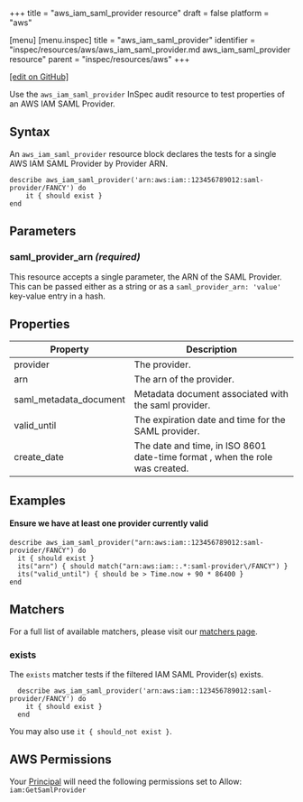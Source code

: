 +++
title = "aws_iam_saml_provider resource"
draft = false
platform = "aws"

[menu]
  [menu.inspec]
    title = "aws_iam_saml_provider"
    identifier = "inspec/resources/aws/aws_iam_saml_provider.md aws_iam_saml_provider resource"
    parent = "inspec/resources/aws"
+++

[\[edit on GitHub\]](https://github.com/inspec/inspec/blob/master/www/content/inspec/resources/aws_iam_saml_provider.md)

Use the `aws_iam_saml_provider` InSpec audit resource to test properties of an AWS IAM SAML Provider.

## Syntax

An `aws_iam_saml_provider` resource block declares the tests for a single AWS IAM SAML Provider by Provider ARN.

    describe aws_iam_saml_provider('arn:aws:iam::123456789012:saml-provider/FANCY') do
        it { should exist }
    end

## Parameters

### saml_provider_arn _(required)_

This resource accepts a single parameter, the ARN of the SAML Provider.
This can be passed either as a string or as a `saml_provider_arn: 'value'` key-value entry in a hash.

## Properties

| Property               | Description                                                                  |
| ---------------------- | ---------------------------------------------------------------------------- |
| provider               | The provider.                                                                |
| arn                    | The arn of the provider.                                                     |
| saml_metadata_document | Metadata document associated with the saml provider.                         |
| valid_until            | The expiration date and time for the SAML provider.                          |
| create_date            | The date and time, in ISO 8601 date-time format , when the role was created. |

## Examples

#### Ensure we have at least one provider currently valid

    describe aws_iam_saml_provider("arn:aws:iam::123456789012:saml-provider/FANCY") do
      it { should exist }
      its("arn") { should match("arn:aws:iam::.*:saml-provider\/FANCY") }
      its("valid_until") { should be > Time.now + 90 * 86400 }
    end

## Matchers

For a full list of available matchers, please visit our [matchers page](/inspec/matchers/).

### exists

The `exists` matcher tests if the filtered IAM SAML Provider(s) exists.

      describe aws_iam_saml_provider('arn:aws:iam::123456789012:saml-provider/FANCY') do
        it { should exist }
      end

You may also use `it { should_not exist }`.

## AWS Permissions

Your [Principal](https://docs.aws.amazon.com/IAM/latest/UserGuide/intro-structure.html#intro-structure-principal) will need the following permissions set to Allow:
`iam:GetSamlProvider`
